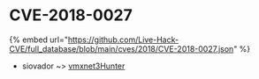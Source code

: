 # CVE-2018-0027
{% embed url="https://github.com/Live-Hack-CVE/full_database/blob/main/cves/2018/CVE-2018-0027.json" %}

* siovador ~> [vmxnet3Hunter](https://www.alice-snow.ru/2018/database/cve-2018-0027/vmxnet3hunter-siovador)